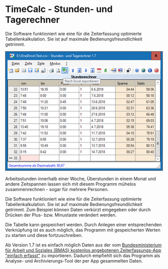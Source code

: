 # TimeCalc - Stunden- und Tagerechner

Die Software funktioniert wie eine für die Zeiterfassung optimierte Tabellenkalkulation. Sie ist auf maximale Bedienungsfreundlichkeit getrimmt.

![Screenshot](screenshot.png)

Arbeitsstunden innerhalb einer Woche, Überstunden in einem Monat und andere Zeitspannen lassen sich mit diesem Programm mühelos zusammenrechnen - sogar für mehrere Personen.

Die Software funktioniert wie eine für die Zeiterfassung optimierte Tabellenkalkulation. Sie ist auf maximale Bedienungsfreundlichkeit getrimmt. Zum Beispiel können Daten verkürzt eingegeben oder durch Drücken der Plus- bzw. Minustaste verändert werden.

Die Tabelle kann gespeichert werden. Durch Anlegen einer entsprechenden Verknüpfung ist es auch möglich, das Programm mit gespeicherten Werten zu starten und diese fortzuschreiben.

Ab Version 1.7 ist es einfach möglich Daten aus der vom <a href="https://www.bmas.de/DE/Themen/Arbeitsrecht/Mindestlohn/mindestlohn-app-einfach-erfasst.html" target="_blank">Bundesministerium für Arbeit und Soziales (BMAS) kostenlos angebotenen Zeiterfassungs-App "einfach erfasst"</a> zu importieren. Dadurch empfiehlt sich das Programm als Analyse- und Archivierungs-Tool der per App gesammelten Daten.
